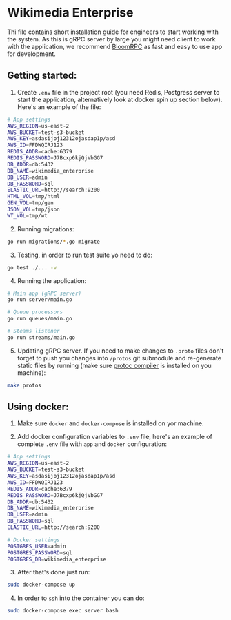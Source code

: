 # Wikimedia Enterprise

Thi file contains short installation guide for engineers to start working with the system. As this is gRPC server by large you might need client to work with the application, we recommend [BloomRPC](https://github.com/uw-labs/bloomrpc) as fast and easy to use app for development.

## Getting started:
1. Create `.env` file in the project root (you need Redis, Postgress server to start the application, alternatively look at docker spin up section below). Here's an example of the file: 

```bash
# App settings
AWS_REGION=us-east-2
AWS_BUCKET=test-s3-bucket
AWS_KEY=asdasijoj12312ojasdap1p/asd
AWS_ID=FFDWQIRJ123
REDIS_ADDR=cache:6379
REDIS_PASSWORD=J7Bcxp6kjQjVbGG7
DB_ADDR=db:5432
DB_NAME=wikimedia_enterprise
DB_USER=admin
DB_PASSWORD=sql
ELASTIC_URL=http://search:9200
HTML_VOL=tmp/html
GEN_VOL=tmp/gen
JSON_VOL=tmp/json
WT_VOL=tmp/wt
```
2. Running migrations:

```bash
go run migrations/*.go migrate
```

3. Testing, in order to run test suite yo need to do:
```bash
go test ./... -v
```

4. Running the application:
```bash
# Main app (gRPC server)
go run server/main.go
```

```bash
# Queue processors
go run queues/main.go
```

```bash
# Steams listener
go run streams/main.go
```

5. Updating gRPC server. If you need to make changes to `.proto` files don't forget to push you changes into `/protos` git submodule and re-generate static files by running (make sure [protoc compiler](https://grpc.io/docs/protoc-installation/) is installed on you machine):
```bash
make protos
```

## Using docker: 

1. Make sure `docker` and `docker-compose` is installed on yor machine.

2. Add docker configuration variables to `.env` file, here's an example of complete `.env` file with `app` and `docker` configuration:

```bash
# App settings
AWS_REGION=us-east-2
AWS_BUCKET=test-s3-bucket
AWS_KEY=asdasijoj12312ojasdap1p/asd
AWS_ID=FFDWQIRJ123
REDIS_ADDR=cache:6379
REDIS_PASSWORD=J7Bcxp6kjQjVbGG7
DB_ADDR=db:5432
DB_NAME=wikimedia_enterprise
DB_USER=admin
DB_PASSWORD=sql
ELASTIC_URL=http://search:9200

# Docker settings
POSTGRES_USER=admin
POSTGRES_PASSWORD=sql
POSTGRES_DB=wikimedia_enterprise
```

3. After that's done just run:
```bash
sudo docker-compose up
```

4. In order to `ssh` into the container you can do:
```bash
sudo docker-compose exec server bash
```
